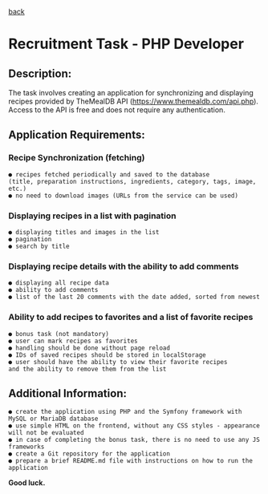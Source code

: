 [back](../README.md)

# Recruitment Task - PHP Developer
## Description:
The task involves creating an application for synchronizing and displaying recipes 
provided by TheMealDB API (https://www.themealdb.com/api.php).
Access to the API is free and does not require any authentication.
## Application Requirements:
### Recipe Synchronization (fetching)
    ● recipes fetched periodically and saved to the database
    (title, preparation instructions, ingredients, category, tags, image, etc.)
    ● no need to download images (URLs from the service can be used)
### Displaying recipes in a list with pagination
    ● displaying titles and images in the list
    ● pagination
    ● search by title
### Displaying recipe details with the ability to add comments
    ● displaying all recipe data
    ● ability to add comments
    ● list of the last 20 comments with the date added, sorted from newest
### Ability to add recipes to favorites and a list of favorite recipes
    ● bonus task (not mandatory)
    ● user can mark recipes as favorites
    ● handling should be done without page reload
    ● IDs of saved recipes should be stored in localStorage
    ● user should have the ability to view their favorite recipes
    and the ability to remove them from the list
## Additional Information:
    ● create the application using PHP and the Symfony framework with MySQL or MariaDB database
    ● use simple HTML on the frontend, without any CSS styles - appearance will not be evaluated
    ● in case of completing the bonus task, there is no need to use any JS frameworks
    ● create a Git repository for the application
    ● prepare a brief README.md file with instructions on how to run the application

**Good luck.**
